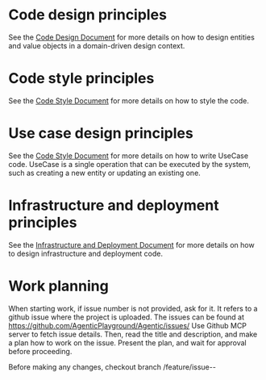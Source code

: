# Code design principles
See the [Code Design Document](./domain-design.md) for more details on how to design entities and value objects in a domain-driven design context.

# Code style principles
See the [Code Style Document](./code-style.md) for more details on how to style the code.

# Use case design principles
See the [Code Style Document](./usecase-design.md) for more details on how to write UseCase code.
UseCase is a single operation that can be executed by the system, such as creating a new entity or updating an existing one.

# Infrastructure and deployment principles
See the [Infrastructure and Deployment Document](./infrastructure-and-deployment.md) for more details on how to design infrastructure and deployment code.

# Work planning
When starting work, if issue number is not provided, ask for it. It refers to a github issue where the project is uploaded.
The issues can be found at https://github.com/AgenticPlayground/Agentic/issues/
Use Github MCP server to fetch issue details.
Then, read the title and description, and make a plan how to work on the issue.
Present the plan, and wait for approval before proceeding.

Before making any changes, checkout branch /feature/issue-<issue number>-<sanitized-issue-name>
